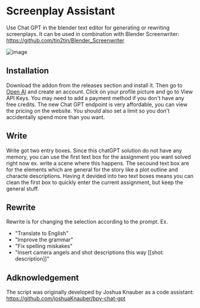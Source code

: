 # Screenplay Assistant

Use Chat GPT in the blender text editor for generating or rewriting screenplays. It can be used in combination with Blender Screenwriter: https://github.com/tin2tin/Blender_Screenwriter

![image](https://user-images.githubusercontent.com/1322593/229310184-d7603943-d85c-44dc-bdf0-14ba167d0b5d.png)

## Installation

Download the addon from the releases section and install it. Then go to [Open AI](https://platform.openai.com/) and create an account. Click on your profile picture and go to View API Keys. You may need to add a payment method if you don't have any free credits. The new Chat GPT endpoint is very affordable, you can view the pricing on the website. You should also set a limit so you don't accidentally spend more than you want.

## Write

Write got two entry boxes. Since this chatGPT solution do not have any memory, you can use the first text box for the assignment you want solved right now ex. write a scene where this happens. The secound text box are for the elements which are general for the story like a plot outline and characte descriptions. Having it devided into two text boxes means you can clean the first box to quickly enter the current assignment, but keep the general stuff.

## Rewrite

Rewrite is for changing the selection according to the prompt. Ex.
- "Translate to English"
- "Improve the grammar"
- "Fix spelling miskakes"
- "Insert camera angels and shot descriptions this way [[shot: description]]"

## Adknowledgement

The script was originally developed by Joshua Knauber as a code assistant: https://github.com/joshuaKnauber/bpy-chat-gpt



